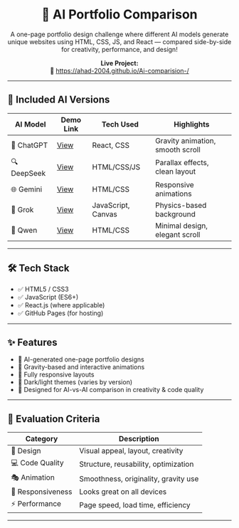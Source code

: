 <h1 align="center">🤖 AI Portfolio Comparison</h1>

<p align="center">
  A one-page portfolio design challenge where different AI models generate unique websites using HTML, CSS, JS, and React — compared side-by-side for creativity, performance, and design!
</p>

<p align="center">
  <strong>Live Project:</strong><br>
  🔗 <a href="https://ahad-2004.github.io/Ai-comparision-/">https://ahad-2004.github.io/Ai-comparision-/</a>
</p>

---

## 📂 Included AI Versions

| AI Model   | Demo Link | Tech Used | Highlights |
|------------|-----------|-----------|------------|
| 🧠 ChatGPT | [View](https://ahad-2004.github.io/Ai-comparision-/chatgpt.html) | React, CSS | Gravity animation, smooth scroll |
| 🔍 DeepSeek | [View](https://ahad-2004.github.io/Ai-comparision-/deepseek.html) | HTML/CSS/JS | Parallax effects, clean layout |
| 🌐 Gemini | [View](https://ahad-2004.github.io/Ai-comparision-/gemini.html) | HTML/CSS | Responsive animations |
| 🐺 Grok | [View](https://ahad-2004.github.io/Ai-comparision-/grok.html) | JavaScript, Canvas | Physics-based background |
| 🧬 Qwen | [View](https://ahad-2004.github.io/Ai-comparision-/qwen.html) | HTML/CSS | Minimal design, elegant scroll |

---

## 🛠️ Tech Stack

- ✅ HTML5 / CSS3
- ✅ JavaScript (ES6+)
- ✅ React.js (where applicable)
- ✅ GitHub Pages (for hosting)

---

## ✨ Features

- 🎨 AI-generated one-page portfolio designs
- 🧲 Gravity-based and interactive animations
- 📱 Fully responsive layouts
- 🌙 Dark/light themes (varies by version)
- 🧪 Designed for AI-vs-AI comparison in creativity & code quality

---

## 🧪 Evaluation Criteria

| Category       | Description |
|----------------|-------------|
| 🎨 Design      | Visual appeal, layout, creativity |
| 💻 Code Quality | Structure, reusability, optimization |
| 🎭 Animation   | Smoothness, originality, gravity use |
| 📱 Responsiveness | Looks great on all devices |
| ⚡ Performance | Page speed, load time, efficiency |

---


